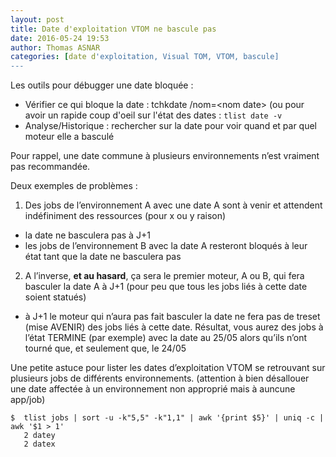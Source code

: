 ```yaml
---
layout: post
title: Date d'exploitation VTOM ne bascule pas
date: 2016-05-24 19:53
author: Thomas ASNAR
categories: [date d'exploitation, Visual TOM, VTOM, bascule]
---
```


Les outils pour débugger une date bloquée :

 * Vérifier ce qui bloque la date : tchkdate /nom=&lt;nom date&gt; (ou pour avoir un rapide coup d'oeil sur l'état des dates : `tlist date -v`
 * Analyse/Historique : rechercher sur la date pour voir quand et par quel moteur elle a basculé

Pour rappel, une date commune à plusieurs environnements n’est vraiment pas recommandée.

Deux exemples de problèmes :

1.	Des jobs de l’environnement A avec une date A sont à venir et attendent indéfiniment des ressources (pour x ou y raison) 

   * la date ne basculera pas à J+1
   * les jobs de l’environnement B avec la date A resteront bloqués à leur état tant que la date ne basculera pas
   
2.	A l’inverse, **et au hasard**, ça sera le premier moteur, A ou B, qui fera basculer la date A à J+1 (pour peu que tous les jobs liés à cette date soient statués)

   * à J+1 le moteur qui n’aura pas fait basculer la date ne fera pas de treset (mise AVENIR) des jobs liés à cette date. Résultat, vous aurez des jobs à l’état TERMINE (par exemple) avec la date au 25/05 alors qu’ils n’ont tourné que, et seulement que, le 24/05

Une petite astuce pour lister les dates d’exploitation VTOM se retrouvant sur plusieurs jobs de différents environnements. (attention à bien désallouer une date affectée à un environnement non approprié mais à auncune app/job)

```
$  tlist jobs | sort -u -k"5,5" -k"1,1" | awk '{print $5}' | uniq -c | awk '$1 > 1'
   2 datey
   2 datex
```
